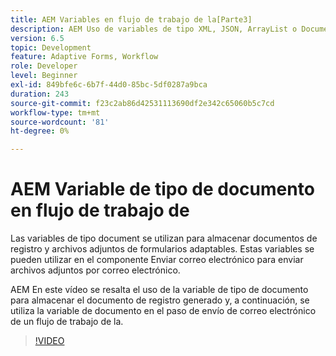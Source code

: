 ```yaml
---
title: AEM Variables en flujo de trabajo de la[Parte3]
description: AEM Uso de variables de tipo XML, JSON, ArrayList o Document en un flujo de trabajo de
version: 6.5
topic: Development
feature: Adaptive Forms, Workflow
role: Developer
level: Beginner
exl-id: 849bfe6c-6b7f-44d0-85bc-5df0287a9bca
duration: 243
source-git-commit: f23c2ab86d42531113690df2e342c65060b5c7cd
workflow-type: tm+mt
source-wordcount: '81'
ht-degree: 0%

---
```


# AEM Variable de tipo de documento en flujo de trabajo de


Las variables de tipo document se utilizan para almacenar documentos de registro y archivos adjuntos de formularios adaptables. Estas variables se pueden utilizar en el componente Enviar correo electrónico para enviar archivos adjuntos por correo electrónico.

AEM En este vídeo se resalta el uso de la variable de tipo de documento para almacenar el documento de registro generado y, a continuación, se utiliza la variable de documento en el paso de envío de correo electrónico de un flujo de trabajo de la.

>[!VIDEO](https://video.tv.adobe.com/v/26452?quality=12&learn=on)
